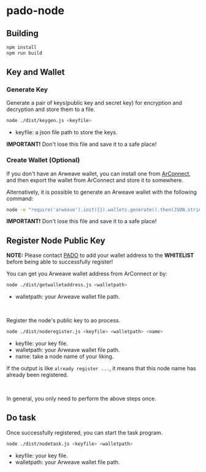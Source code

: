 # pado-node

## Building


```sh
npm install
npm run build
```

## Key and Wallet

### Generate Key

Generate a pair of keys(public key and secret key) for encryption and decryption and store them to a file.

```sh
node ./dist/keygen.js <keyfile>
```

- keyfile: a json file path to store the keys.


**IMPORTANT!** Don't lose this file and save it to a safe place!



### Create Wallet (Optional)

If you don't have an Arweave wallet, you can install one from [ArConnect](https://www.arconnect.io/download), and then export the wallet from ArConnect and store it to somewhere.

Alternatively, it is possible to generate an Arweave wallet with the following command:

```sh
node -e "require('arweave').init({}).wallets.generate().then(JSON.stringify).then(console.log.bind(console))" > wallet.json
```

**IMPORTANT!** Don't lose this file and save it to a safe place!



## Register Node Public Key


**NOTE:** Please contact [PADO](https://discord.gg/YxJftNRxhh) to add your wallet address to the **WHITELIST** before being able to successfully register!

You can get you Arweave wallet address from ArConnect or by:

```sh
node ./dist/getwalletaddress.js <walletpath>
```

- walletpath: your Arweave wallet file path.


<br/>

Register the node's public key to ao process.


```sh
node ./dist/noderegister.js <keyfile> <walletpath> <name>
```

- keyfile: your key file.
- walletpath: your Arweave wallet file path.
- name: take a node name of your liking.

If the output is like `already register ...`, it means that this node name has already been registered.


<br/>

In general, you only need to perform the above steps once.


## Do task

Once successfully registered, you can start the task program.

```sh
node ./dist/nodetask.js <keyfile> <walletpath>
```

- keyfile: your key file.
- walletpath: your Arweave wallet file path.


